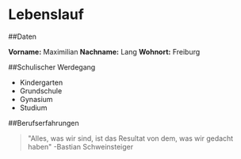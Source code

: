 # Lebenslauf

##Daten

**Vorname:** Maximilian **Nachname:** Lang **Wohnort:** Freiburg

##Schulischer Werdegang
* Kindergarten 
* Grundschule 
* Gynasium 
* Studium 

##Berufserfahrungen
>"Alles, was wir sind, ist das Resultat von dem, was wir gedacht haben" -Bastian Schweinsteiger

